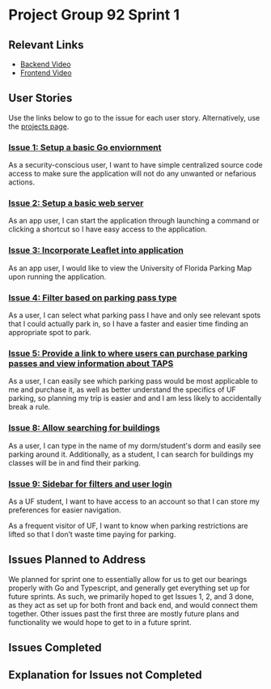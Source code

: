 # Project Group 92 Sprint 1

## Relevant Links
- [Backend Video](https://youtu.be/GyUN9wWJ888 
)
- [Frontend Video](https://youtu.be/2tVi8m7m4zs)

## User Stories

Use the links below to go to the issue for each user story. Alternatively, use the [projects page](https://github.com/users/burschc/projects/1).

### [Issue 1: Setup a basic Go enviornment](https://github.com/burschc/CEN3031-Project-Group92/issues/1)
As a security-conscious user, I want to have simple centralized source code access to make sure the application will not do any unwanted or nefarious actions.

### [Issue 2: Setup a basic web server](https://github.com/burschc/CEN3031-Project-Group92/issues/2)
As an app user, I can start the application through launching a command or clicking a shortcut so I have easy access to the application.

### [Issue 3: Incorporate Leaflet into application](https://github.com/burschc/CEN3031-Project-Group92/issues/3)
As an app user, I would like to view the University of Florida Parking Map upon running the application.

### [Issue 4: Filter based on parking pass type](https://github.com/burschc/CEN3031-Project-Group92/issues/4)
As a user, I can select what parking pass I have and only see relevant spots that I could actually park in, so I have a faster and easier time finding an appropriate spot to park.

### [Issue 5: Provide a link to where users can purchase parking passes and view information about TAPS](https://github.com/burschc/CEN3031-Project-Group92/issues/5)
As a user, I can easily see which parking pass would be most applicable to me and purchase it, as well as better understand the specifics of UF parking, so planning my trip is easier and and I am less likely to accidentally break a rule.

### [Issue 8: Allow searching for buildings](https://github.com/burschc/CEN3031-Project-Group92/issues/8)
As a user, I can type in the name of my dorm/student's dorm and easily see parking around it. Additionally, as a student, I can search for buildings my classes will be in and find their parking.

### [Issue 9: Sidebar for filters and user login](https://github.com/burschc/CEN3031-Project-Group92/issues/9)
As a UF student, I want to have access to an account so that I can store my preferences for easier navigation.

As a frequent visitor of UF, I want to know when parking restrictions are lifted so that I don’t waste time paying for parking.

## Issues Planned to Address
We planned for sprint one to essentially allow for us to get our bearings properly with Go and Typescript, and generally get everything set up for future sprints. 
As such, we primarily hoped to get Issues 1, 2, and 3 done, as they act as set up for both front and back end, and would connect them together. Other issues past the first three are mostly future plans and functionality we would hope to get to in a future sprint.
## Issues Completed

## Explanation for Issues not Completed